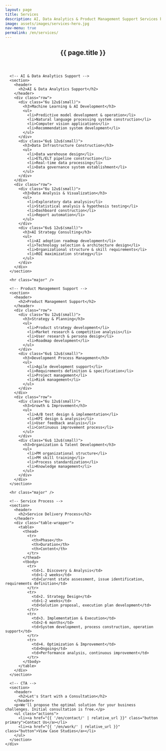 ```yaml
---
layout: page
title: Services
description: AI, Data Analytics & Product Management Support Services by TECMAH
image: assets/images/services-hero.jpg
nav-menu: true
permalink: /en/services/
---
```


<div id="main" class="alt">
  <section id="one">
    <div class="inner">
      <header class="major">
        <h1>{{ page.title }}</h1>
      </header>

      <!-- AI & Data Analytics Support -->
      <section>
        <header>
          <h2>AI & Data Analytics Support</h2>
        </header>
        <div class="row">
          <div class="6u 12u$(small)">
            <h3>Machine Learning & AI Development</h3>
            <ul>
              <li>Predictive model development & operation</li>
              <li>Natural language processing system construction</li>
              <li>Computer vision applications</li>
              <li>Recommendation system development</li>
            </ul>
          </div>
          <div class="6u$ 12u$(small)">
            <h3>Data Infrastructure Construction</h3>
            <ul>
              <li>Data warehouse design</li>
              <li>ETL/ELT pipeline construction</li>
              <li>Real-time data processing</li>
              <li>Data governance system establishment</li>
            </ul>
          </div>
        </div>
        <div class="row">
          <div class="6u 12u$(small)">
            <h3>Data Analysis & Visualization</h3>
            <ul>
              <li>Exploratory data analysis</li>
              <li>Statistical analysis & hypothesis testing</li>
              <li>Dashboard construction</li>
              <li>Report automation</li>
            </ul>
          </div>
          <div class="6u$ 12u$(small)">
            <h3>AI Strategy Consulting</h3>
            <ul>
              <li>AI adoption roadmap development</li>
              <li>Technology selection & architecture design</li>
              <li>Organizational structure & skill requirements</li>
              <li>ROI maximization strategy</li>
            </ul>
          </div>
        </div>
      </section>

      <hr class="major" />

      <!-- Product Management Support -->
      <section>
        <header>
          <h2>Product Management Support</h2>
        </header>
        <div class="row">
          <div class="6u 12u$(small)">
            <h3>Strategy & Planning</h3>
            <ul>
              <li>Product strategy development</li>
              <li>Market research & competitive analysis</li>
              <li>User research & persona design</li>
              <li>Roadmap development</li>
            </ul>
          </div>
          <div class="6u$ 12u$(small)">
            <h3>Development Process Management</h3>
            <ul>
              <li>Agile development support</li>
              <li>Requirements definition & specification</li>
              <li>Project management</li>
              <li>Risk management</li>
            </ul>
          </div>
        </div>
        <div class="row">
          <div class="6u 12u$(small)">
            <h3>Growth & Improvement</h3>
            <ul>
              <li>A/B test design & implementation</li>
              <li>KPI design & analysis</li>
              <li>User feedback analysis</li>
              <li>Continuous improvement process</li>
            </ul>
          </div>
          <div class="6u$ 12u$(small)">
            <h3>Organization & Talent Development</h3>
            <ul>
              <li>PM organizational structure</li>
              <li>PM skill training</li>
              <li>Process standardization</li>
              <li>Knowledge management</li>
            </ul>
          </div>
        </div>
      </section>

      <hr class="major" />

      <!-- Service Process -->
      <section>
        <header>
          <h2>Service Delivery Process</h2>
        </header>
        <div class="table-wrapper">
          <table>
            <thead>
              <tr>
                <th>Phase</th>
                <th>Duration</th>
                <th>Content</th>
              </tr>
            </thead>
            <tbody>
              <tr>
                <td>1. Discovery & Analysis</td>
                <td>1-2 weeks</td>
                <td>Current state assessment, issue identification, requirements definition</td>
              </tr>
              <tr>
                <td>2. Strategy Design</td>
                <td>1-2 weeks</td>
                <td>Solution proposal, execution plan development</td>
              </tr>
              <tr>
                <td>3. Implementation & Execution</td>
                <td>2-6 months</td>
                <td>System development, process construction, operation support</td>
              </tr>
              <tr>
                <td>4. Optimization & Improvement</td>
                <td>Ongoing</td>
                <td>Performance analysis, continuous improvement</td>
              </tr>
            </tbody>
          </table>
        </div>
      </section>

      <!-- CTA -->
      <section>
        <header>
          <h2>Let's Start with a Consultation</h2>
        </header>
        <p>We'll propose the optimal solution for your business challenges. Initial consultation is free.</p>
        <ul class="actions">
          <li><a href="{{ '/en/contact/' | relative_url }}" class="button primary">Contact Us</a></li>
          <li><a href="{{ '/en/work/' | relative_url }}" class="button">View Case Studies</a></li>
        </ul>
      </section>
    </div>
  </section>
</div>